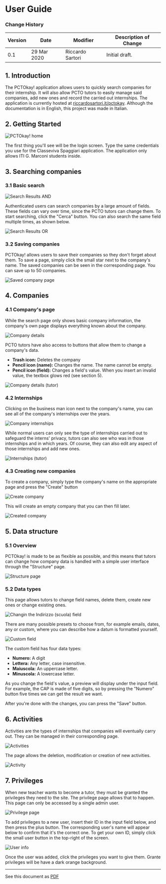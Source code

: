 # User Guide

### Change History

| Version | Date        | Modifier         | Description of Change |
| ------- | ----------- | ---------------- | --------------------- |
| 0.1     | 29 Mar 2020 | Riccardo Sartori | Initial draft.        |

## 1. Introduction

The PCTOkay! application allows users to quickly search companies for their internship. It will also allow PCTO tutors to easily manage said companies, add new ones and record the carried out internships. The application is currently hosted at [riccardosartori.it/pctokay](https://www.riccardosartori.it/pctokay/). Although the documentation is in English, this project was made in Italian.

## 2. Getting Started

![PCTOkay! home](img/user_guide/pctokay_home.jpg)

The first thing you'll see will be the login screen. Type the same credentials you use for the Classeviva Spaggiari application. The application only allows ITI G. Marconi students inside.

## 3. Searching companies

### 3.1 Basic search

![Search Results AND](img/user_guide/search_results_and.jpg)

Authenticated users can search companies by a large amount of fields. These fields can vary over time, since the PCTO tutors can change them. To start searching, click the "Cerca" button. You can also search the same field multiple times, as shown below.

![Search Results OR](img/user_guide/search_results_or.jpg)

### 3.2 Saving companies

PCTOkay! allows users to save their companies so they don't forget about them. To save a page, simply click the small star next to the company's name. The saved companies can be seen in the corresponding page. You can save up to 50 companies.

![Saved company page](img/user_guide/saved_companies.jpg)

## 4. Companies

### 4.1 Company's page

While the search page only shows basic company information, the company's own page displays everything known about the company.

![Company details](img/user_guide/company_details.jpg)

PCTO tutors have also access to buttons that allow them to change a company's data.

+ **Trash icon:** Deletes the company
+ **Pencil icon (name):** Changes the name. The name cannot be empty.
+ **Pencil icon (field):** Changes a field's value. When you insert an invalid value, the textbox glows red (see section 5).

![Company details (tutor)](img/user_guide/company_details_privileged.jpg)

### 4.2 Internships

Clicking on the business man icon next to the company's name, you can see all of the company's internships over the years.

![Company internships](img/user_guide/internships.jpg)

While normal users can only see the type of internships carried out to safeguard the interns' privacy, tutors can also see who was in those internships and in which years. Of course, they can also edit any aspect of those internships and add new ones.

![Internships (tutor)](img/user_guide/internships_privileged.jpg)

### 4.3 Creating new companies

To create a company, simply type the company's name on the appropriate page and press the "Create" button

![Create company](img/user_guide/new_company.jpg)

This will create an empty company that you can then fill later.

![Created company](img/user_guide/created_company.jpg)

## 5. Data structure

### 5.1 Overview

PCTOkay! is made to be as flexible as possible, and this means that tutors can change how company data is handled with a simple user interface through the "Structure" page.

![Structure page](img/user_guide/fields_page.jpg)

### 5.2 Data types

This page allows tutors to change field names, delete them, create new ones or change existing ones.

![Changin the Indirizzo (scuola) field](img/user_guide/field_details.jpg)

There are many possible presets to choose from, for example emails, dates, any or custom, where you can describe how a datum is formatted yourself. 

![Custom field](img/user_guide/custom_field.png)

The custom field has four data types:

+ **Numero:** A digit
+ **Lettera:** Any letter, case insensitive.
+ **Maiuscola:** An uppercase letter.
+ **Minuscola:** A lowercase letter.

As you change the field's value, a preview will display under the input field. For example, the CAP is made of five digits, so by pressing the "Numero" button five times we can get the result we want.

After you're done with the changes, you can press the "Save" button.

## 6. Activities

Activities are the types of internships that companies will eventually carry out. They can be managed in their corresponding page.

![Activities](img/user_guide/activity_page.jpg)

The page allows the deletion, modification or creation of new activities.

![Activity](img/user_guide/new_activity.jpg)

## 7. Privileges

When new teacher wants to become a tutor, they must be granted the privileges they need to the site. The privilege page allows that to happen. This page can only be accessed by a single admin user.

![Privilege page](img/user_guide/privilege_page.jpg)

To add privileges to a new user, insert their ID in the input field below, and then press the plus button. The corresponding user's name will appear below to confirm that it's the correct one. To get your own ID, simply click the small user button in the top-right of the screen.

![User info](img/user_guide/user_info.jpg)

Once the user was added, click the privileges you want to give them. Grante privileges will be have a dark orange background.

---

See this document as [PDF](pdf/user_guide.pdf)